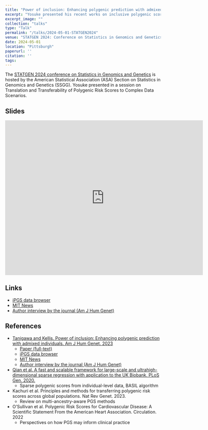 ```yaml
---
title: "Power of inclusion: Enhancing polygenic prediction with admixed individuals"
excerpt: "Yosuke presented his recent works on inclusive polygenic score (iPGS) at ASA STATGEN 2024."
excerpt_image: ""
collection: "talks"
type: "Talk"
permalink: "/talks/2024-05-01-STATGEN2024"
venue: "STATGEN 2024: Conference on Statistics in Genomics and Genetics"
date: 2024-05-01
location: "Pittsburgh"
paperurl: ''
citation: ''
tags:
---
```


The [STATGEN 2024 conference on Statistics in Genomics and Genetics](https://www.sph.pitt.edu/statgen-2024-conference-statistics-genomics-and-genetics) is hosted by the American Statistical Association (ASA) Section on Statistics in Genomics and Genetics (SSGG).
Yosuke presented in a session on Translation and Transferability of Polygenic Risk Scores to Complex Data Scenarios.

## Slides

<iframe src="https://docs.google.com/presentation/d/e/2PACX-1vQ6HlI6U_7l6F4HG3zvnsCr9cWfC8gcHQgwqKPcH6xeprVvr_IOVOIlww92Cb5OmI8PfDwxF09gH9D0/embed?start=false&loop=false&delayms=3000" frameborder="0" width="640" height="500" allowfullscreen="true" mozallowfullscreen="true" webkitallowfullscreen="true"></iframe>

## Links

- [iPGS data browser](https://ipgs.mit.edu)
- [MIT News](https://news.mit.edu/2023/making-genetic-prediction-models-more-inclusive-1026)
- [Author interview by the journal (Am J Hum Genet)](https://www.ashg.org/careers-learning/career-interviews/inside-ajhg-with-yosuke-tanigawa/)

## References

- [Tanigawa and Kellis. Power of inclusion: Enhancing polygenic prediction with admixed individuals. Am J Hum Genet. 2023](/publication/2023-10-26-ipgs)
  - [Paper (full-text)](https://doi.org/10.1016/j.ajhg.2023.09.013)
  - [iPGS data browser](https://ipgs.mit.edu)
  - [MIT News](https://news.mit.edu/2023/making-genetic-prediction-models-more-inclusive-1026)
  - [Author interview by the journal (Am J Hum Genet)](https://www.ashg.org/careers-learning/career-interviews/inside-ajhg-with-yosuke-tanigawa/)
- [Qian et al. A fast and scalable framework for large-scale and ultrahigh-dimensional sparse regression with application to the UK Biobank. PLoS Gen. 2020.](/publication/2020-10-23-snpnet)
  - Sparse polygenic scores from individual-level data, BASIL algorithm
- Kachuri et al. Principles and methods for transferring polygenic risk scores across global populations. Nat Rev Genet. 2023.
  - Review on multi-ancestry-aware PGS methods
- O’Sullivan et al. Polygenic Risk Scores for Cardiovascular Disease: A Scientific Statement From the American Heart Association. Circulation. 2022
  - Perspectives on how PGS may inform clinical practice

